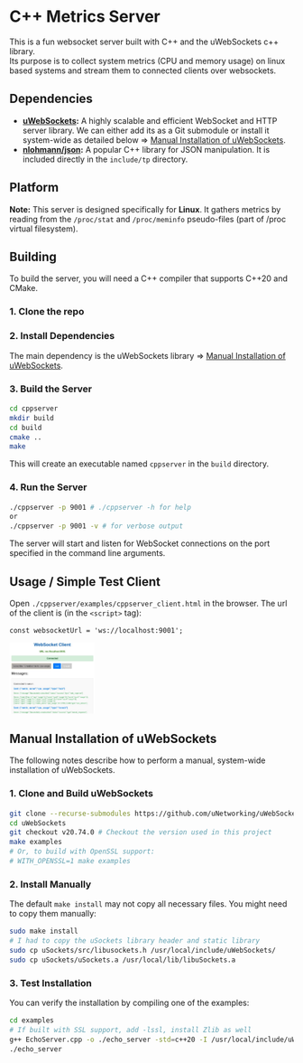 # C++ Metrics Server

This is a fun websocket server built with C++ and the uWebSockets c++ library. <br>
Its purpose is to collect system metrics (CPU and memory usage) on linux based systems and stream them to connected clients over websockets.


## Dependencies

-   **[uWebSockets](https://github.com/uNetworking/uWebSockets):** A highly scalable and efficient WebSocket and HTTP server library. We can either add its as a Git submodule or install it system-wide as detailed below => [Manual Installation of uWebSockets](#manual-installation-of-uwebsockets).
-   **[nlohmann/json](https://github.com/nlohmann/json):** A popular C++ library for JSON manipulation. It is included directly in the `include/tp` directory.

## Platform

**Note:** This server is designed specifically for **Linux**. It gathers metrics by reading from the `/proc/stat` and `/proc/meminfo` pseudo-files (part of /proc virtual filesystem).

## Building

To build the server, you will need a C++ compiler that supports C++20 and CMake.

### 1. Clone the repo
### 2. Install Dependencies 
The main dependency is the uWebSockets library => [Manual Installation of uWebSockets](#manual-installation-of-uwebsockets).
### 3. Build the Server

```bash
cd cppserver
mkdir build
cd build
cmake ..
make
```

This will create an executable named `cppserver` in the `build` directory.

### 4. Run the Server

```bash
./cppserver -p 9001 # ./cppserver -h for help
or 
./cppserver -p 9001 -v # for verbose output
```

The server will start and listen for WebSocket connections on the port specified in the command line arguments.

## Usage / Simple Test Client

Open `./cppserver/examples/cppserver_client.html` in the browser.
The url of the client is (in the `<script>` tag):
```
const websocketUrl = 'ws://localhost:9001'; 
```
<div>
<img src="../readme_assets/cppserver_client.jpg" style=" width:30% ; height:10%"  >
</div>



## Manual Installation of uWebSockets

The following notes describe how to perform a manual, system-wide installation of uWebSockets.

### 1. Clone and Build uWebSockets

```bash
git clone --recurse-submodules https://github.com/uNetworking/uWebSockets.git
cd uWebSockets
git checkout v20.74.0 # Checkout the version used in this project
make examples
# Or, to build with OpenSSL support:
# WITH_OPENSSL=1 make examples
```

### 2. Install Manually

The default `make install` may not copy all necessary files. You might need to copy them manually:

```bash
sudo make install
# I had to copy the uSockets library header and static library
sudo cp uSockets/src/libusockets.h /usr/local/include/uWebSockets/
sudo cp uSockets/uSockets.a /usr/local/lib/libuSockets.a
```

### 3. Test Installation

You can verify the installation by compiling one of the examples:

```bash
cd examples
# If built with SSL support, add -lssl, install Zlib as well
g++ EchoServer.cpp -o ./echo_server -std=c++20 -I /usr/local/include/uWebSockets/ -L /usr/local/lib/ -l uSockets -lz
./echo_server
```